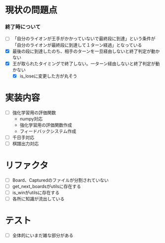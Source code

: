 # 現状の問題点
### 終了時について
- [ ] 「自分のライオンが王手がかかっていないで最終段に到達」という条件が「自分のライオンが最終段に到達して１ターン経過」となっている
- [x] 最後の段に到達したのち、相手のターンを一旦経由しないと終了判定が動かない
- [x] 王が取られたタイミングで終了しない。一ターン経由しないと終了判定が動かない
    - [x] is_loseに変更した方が丸そう

# 実装内容
- [ ] 強化学習用の評価関数
    * numpy対応
    * 強化学習用の評価関数作成
    * フィードバックシステム作成
- [ ] 千日手対応
- [ ] 棋譜出力対応

# リファクタ
- [ ] Board、Capturedのファイルが分割されていない
- [ ] get_next_boardsがutilsに存在する
- [ ] is_winがutilsに存在する
- [ ] 各所に知識が流出している

# テスト
- [ ] 全体的にいまだ雑な部分がある
